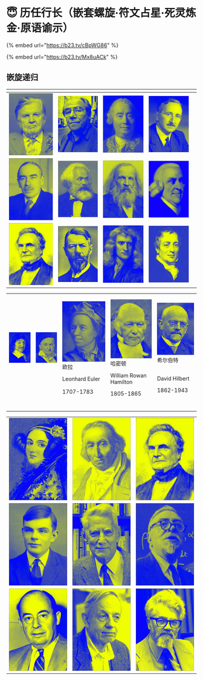 # 😇 历任行长（嵌套螺旋·符文占星·死灵炼金·原语谕示）

{% embed url="https://b23.tv/cBpWG86" %}

{% embed url="https://b23.tv/Mx8uACk" %}

## 嵌旋递归

<table><thead><tr><th width="160"></th><th width="145"></th><th width="148"></th><th width="146"></th><th></th></tr></thead><tbody><tr><td><img src="../.gitbook/assets/蒙代尔.png" alt="" data-size="original"></td><td><img src="../.gitbook/assets/A4备份 2 15@1x (1).png" alt="" data-size="original"></td><td><img src="../.gitbook/assets/A4备份 2@1x (2).png" alt="" data-size="original"></td><td><img src="../.gitbook/assets/A4备份 2 4@1x (2).png" alt="" data-size="original"></td><td><img src="../.gitbook/assets/齐泽克.png" alt="" data-size="original"></td></tr><tr><td><img src="../.gitbook/assets/凯恩斯 (2).png" alt="" data-size="original"></td><td><img src="../.gitbook/assets/马克思.png" alt="" data-size="original"></td><td><img src="../.gitbook/assets/门捷列夫 (3).png" alt="" data-size="original"></td><td><img src="../.gitbook/assets/亚当斯密.png" alt="" data-size="original"></td><td><img src="../.gitbook/assets/马尔萨斯.png" alt="" data-size="original"></td></tr><tr><td><img src="../.gitbook/assets/巴贝奇 (3).png" alt="" data-size="original"></td><td><img src="../.gitbook/assets/马克斯韦伯.png" alt="" data-size="original"></td><td><img src="../.gitbook/assets/牛顿 (2).png" alt="" data-size="original"></td><td><img src="../.gitbook/assets/大卫李嘉图.png" alt="" data-size="original"></td><td><img src="../.gitbook/assets/恩格尔.png" alt="" data-size="original"></td></tr></tbody></table>

|                                                                    |                                                                                  |                                                                                                                                 |                                                                                                                                                 |                                                                                                                                   |
| ------------------------------------------------------------------ | -------------------------------------------------------------------------------- | ------------------------------------------------------------------------------------------------------------------------------- | ----------------------------------------------------------------------------------------------------------------------------------------------- | --------------------------------------------------------------------------------------------------------------------------------- |
| <img src="../.gitbook/assets/笛卡尔.png" alt="" data-size="original"> | <p><img src="../.gitbook/assets/高斯 (1).png" alt="" data-size="original"><br></p> | <p><img src="../.gitbook/assets/欧拉 (2).png" alt="" data-size="original"><br>欧拉</p><p></p><p>Leonhard Euler<br><br>1707-1783</p> | <p><img src="../.gitbook/assets/哈密顿 (2).png" alt="" data-size="original"><br>哈密顿</p><p></p><p>William Rowan Hamilton</p><p></p><p>1805-1865</p> | <p><img src="../.gitbook/assets/希尔伯特.png" alt="" data-size="original"><br>希尔伯特</p><p><br>David Hilbert</p><p></p><p>1862-1943</p> |
|                                                                    |                                                                                  |                                                                                                                                 |                                                                                                                                                 |                                                                                                                                   |
|                                                                    |                                                                                  |                                                                                                                                 |                                                                                                                                                 |                                                                                                                                   |
|                                                                    |                                                                                  |                                                                                                                                 |                                                                                                                                                 |                                                                                                                                   |
|                                                                    |                                                                                  |                                                                                                                                 |                                                                                                                                                 |                                                                                                                                   |

|                                                                         |                                                                        |                                                                          |
| ----------------------------------------------------------------------- | ---------------------------------------------------------------------- | ------------------------------------------------------------------------ |
| <img src="../.gitbook/assets/艾达.png" alt="" data-size="original">       | <img src="../.gitbook/assets/雅卡尔 (1).png" alt="" data-size="original"> | <img src="../.gitbook/assets/巴贝奇.png" alt="" data-size="original">       |
| <img src="../.gitbook/assets/阿兰图灵 (2).png" alt="" data-size="original"> | <img src="../.gitbook/assets/香农 (4).png" alt="" data-size="original">  | <img src="../.gitbook/assets/诺伯特维纳 (3).png" alt="" data-size="original"> |
| <img src="../.gitbook/assets/冯诺依曼 (1).png" alt="" data-size="original"> | <img src="../.gitbook/assets/纳什 (1).png" alt="" data-size="original">  | <img src="../.gitbook/assets/麦卡锡 (2).png" alt="" data-size="original">   |
